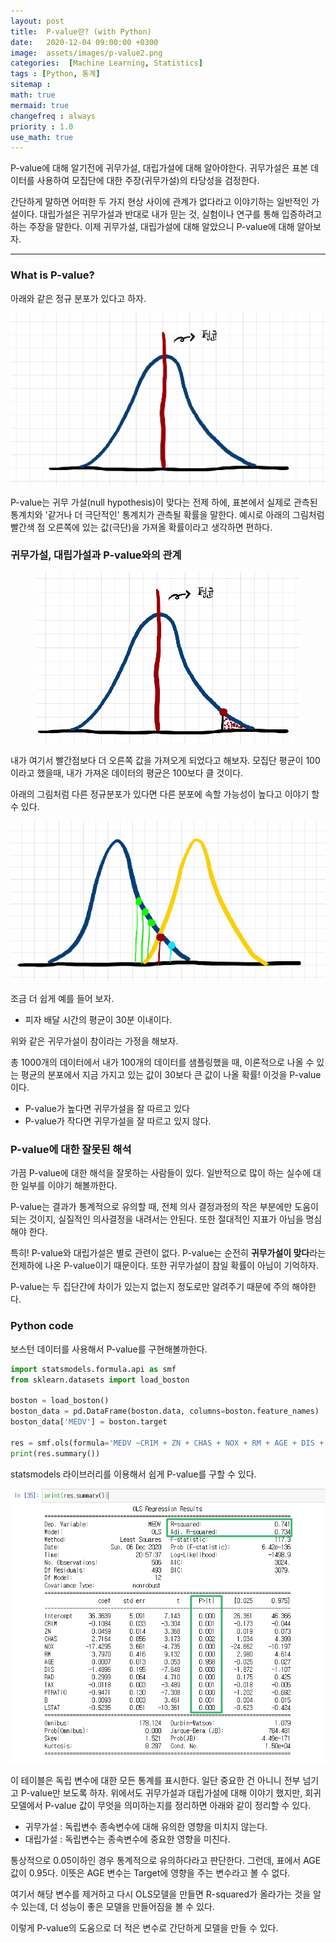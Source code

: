 ```yaml
---
layout: post
title:  P-value란? (with Python)
date:   2020-12-04 09:00:00 +0300
image:  assets/images/p-value2.png
categories:  [Machine Learning, Statistics]
tags : [Python, 통계]
sitemap :
math: true
mermaid: true
changefreq : always
priority : 1.0
use_math: true
---
```


P-value에 대해 알기전에 귀무가설, 대립가설에 대해 알아야한다. 귀무가설은 표본 데이터를 사용하여 모집단에 대한 주장(귀무가설)의 타당성을 검정한다. 

간단하게 말하면 어떠한 두 가지 현상 사이에 관계가 없다라고 이야기하는 일반적인 가설이다. 대립가설은 귀무가설과 반대로 내가 믿는 것, 실험이나 연구를 통해 입증하려고 하는 주장을 말한다. 이제 귀무가설, 대립가설에 대해 알았으니 P-value에 대해 알아보자.

-------

### What is P-value? 

아래와 같은 정규 분포가 있다고 하자.


<center><img src="../assets/images/p-value.png" ></center>

P-value는 귀무 가설(null hypothesis)이 맞다는 전제 하에, 표본에서 실제로 관측된 통계치와 '같거나 더 극단적인' 통계치가 관측될 확률을 말한다. 예시로 아래의 그림처럼 빨간색 점 오른쪽에 있는 값(극단)을 가져올 확률이라고 생각하면 편하다.

### 귀무가설, 대립가설과 P-value와의 관계

<center><img src="../assets/images/p-value2.png" ></center>

내가 여기서 빨간점보다 더 오른쪽 값을 가져오게 되었다고 해보자. 모집단 평균이 100이라고 했을때, 내가 가져온 데이터의 평균은 100보다 클 것이다. 

아래의 그림처럼 다른 정규분포가 있다면 다른 분포에 속할 가능성이 높다고 이야기 할 수 있다.   

<center><img src="../assets/images/p-value4.png" ></center>

조금 더 쉽게 예를 들어 보자.

* 피자 배달 시간의 평균이 30분 이내이다. 

위와 같은 귀무가설이 참이라는 가정을 해보자.  

총 1000개의 데이터에서 내가 100개의 데이터를 샘플링했을 때, 이론적으로 나올 수 있는 평균의 분포에서 지금 가지고 있는 값이 30보다 큰 값이 나올 확률! 이것을 P-value이다.

* P-value가 높다면 귀무가설을 잘 따르고 있다 
* P-value가 작다면 귀무가설을 잘 따르고 있지 않다. 


### P-value에 대한 잘못된 해석

가끔 P-value에 대한 해석을 잘못하는 사람들이 있다. 일반적으로 많이 하는 실수에 대한 일부를 이야기 해볼까한다. 

P-value는 결과가 통계적으로 유의할 때, 전체 의사 결정과정의 작은 부분에만 도움이 되는 것이지, 실질적인 의사결정을 내려서는 안된다. 또한 절대적인 지표가 아님을 명심해야 한다. 

특히! P-value와 대립가설은 별로 관련이 없다. P-value는 순전히 **귀무가설이 맞다**라는 전제하에 나온 P-value이기 때문이다. 또한 귀무가설이 참일 확률이 아님이 기억하자.

P-value는 두 집단간에 차이가 있는지 없는지 정도로만 알려주기 때문에 주의 해야한다. 


### Python code

보스턴 데이터를 사용해서 P-value를 구현해볼까한다.


```python
import statsmodels.formula.api as smf
from sklearn.datasets import load_boston

boston = load_boston()
boston_data = pd.DataFrame(boston.data, columns=boston.feature_names)
boston_data['MEDV'] = boston.target

res = smf.ols(formula='MEDV ~CRIM + ZN + CHAS + NOX + RM + AGE + DIS + RAD + TAX + PTRATIO + B + LSTAT', data=boston_data).fit()
print(res.summary())
```

statsmodels 라이브러리를 이용해서 쉽게 P-value를 구할 수 있다. 

<center><img src="../assets/images/p-value5.png" ></center>

이 테이블은 독립 변수에 대한 모든 통계를 표시한다. 일단 중요한 건 아니니 전부 넘기고 P-value만 보도록 하자.
위에서도 귀무가설과 대립가설에 대해 이야기 했지만, 회귀모델에서 P-value 값이 무엇을 의미하는지를 정리하면 아래와 같이 정리할 수 있다.  

* 귀무가설 : 독립변수 종속변수에 대해 유의한 영향을 미치지 않는다.
* 대립가설 : 독립변수는 종속변수에 중요한 영향을 미친다. 

통상적으로 0.05이하인 경우 통계적으로 유의하다라고 판단한다. 그런데, 표에서 AGE 값이 0.95다. 이뜻은 AGE 변수는 Target에 영향을 주는 변수라고 볼 수 없다. 

여기서 해당 변수를 제거하고 다시 OLS모델을 만들면 R-squared가 올라가는 것을 알 수 있는데, 더 성능이 좋은 모델을 만들어짐을 볼 수 있다. 

이렇게 P-value의 도움으로 더 적은 변수로 간단하게 모델을 만들 수 있다. 

